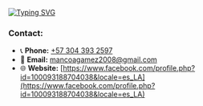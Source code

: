 [![Typing SVG](https://readme-typing-svg.demolab.com?font=Pacifico&weight=800&duration=3000&pause=1008&color=14CD43&width=435&lines=Hello+people!+my+name's+Santiago+Manco;Welcome+to+my+GitHub)](https://git.io/typing-svg)
### Contact:
- 📞 **Phone:** [+57 304 393 2597](tel:+573043932597)
- 📧 **Email:** [mancoagamez2008@gmail.com](mailto:mancoagamez2008@gmail.com)
- 🌐 **Website:** [https://www.facebook.com/profile.php?id=100093188704038&locale=es_LA](https://www.facebook.com/profile.php?id=100093188704038&locale=es_LA)

